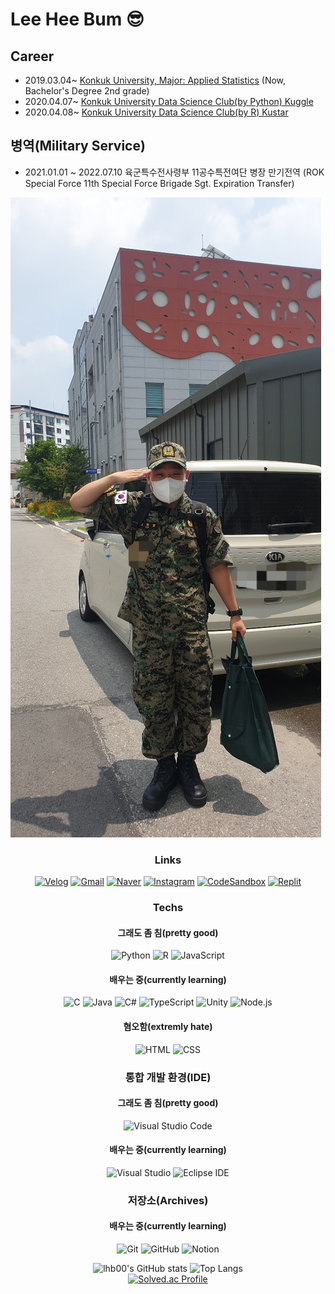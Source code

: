 # Lee Hee Bum 😎

## Career
* 2019.03.04~ [Konkuk University, Major: Applied Statistics](https://stat.konkuk.ac.kr) (Now, Bachelor's Degree 2nd grade)
* 2020.04.07~ [Konkuk University Data Science Club(by Python) Kuggle](https://cafe.naver.com/kuggler)
* 2020.04.08~ [Konkuk University Data Science Club(by R) Kustar](https://cafe.naver.com/kustar20)

## 병역(Military Service)
* 2021.01.01 ~ 2022.07.10 육군특수전사령부 11공수특전여단 병장 만기전역
(ROK Special Force 11th Special Force Brigade Sgt. Expiration Transfer)

![discharge](./discharge.jpeg)

<div align = "center">

### Links
[![Velog](https://img.shields.io/badge/Velog-20C997.svg?&style=for-the-badge&logo=Velog&logoColor=white)](https://velog.io/@lhb00)
[![Gmail](https://img.shields.io/badge/Gmail-EA4335.svg?&style=for-the-badge&logo=Gmail&logoColor=white)](mailto:gmlqjawlsgur@gmail.com)
[![Naver](https://img.shields.io/badge/Naver-03C75A.svg?&style=for-the-badge&logo=Naver&logoColor=white)](mailto:gmlqjawlsgur@naver.com)
[![Instagram](https://img.shields.io/badge/Instagram-EE40F5.svg?&style=for-the-badge&logo=Instagram&logoColor=white)](https://www.instagram.com/lhb_for_developer/)
[![CodeSandbox](https://img.shields.io/badge/CodeSandBox-000000.svg?&style=for-the-badge&logo=CodeSandbox&logoColor=white)](https://codesandbox.io/u/lhb00)
[![Replit](https://img.shields.io/badge/Replit-667881.svg?&style=for-the-badge&logo=Replit&logoColor=white)](https://replit.com/@lhb00)

### Techs

#### 그래도 좀 침(pretty good)
![Python](https://img.shields.io/badge/Python-3776AB.svg?&style=for-the-badge&logo=Python&logoColor=white)
![R](https://img.shields.io/badge/R-276DC3.svg?&style=for-the-badge&logo=R&logoColor=white)
![JavaScript](https://img.shields.io/badge/JavaScript-F7DF12.svg?&style=for-the-badge&logo=JavaScript&logoColor=white)

#### 배우는 중(currently learning)
![C](https://img.shields.io/badge/C-A8B9CC.svg?&style=for-the-badge&logo=C&logoColor=white)
![Java](https://img.shields.io/badge/Java-007396.svg?&style=for-the-badge&logo=Java&logoColor=white)
![C#](https://img.shields.io/badge/C%23-239120.svg?&style=for-the-badge&logo=Csharp&logoColor=white)
![TypeScript](https://img.shields.io/badge/TypeScript-3178C6.svg?&style=for-the-badge&logo=TypeScript&logoColor=white)
![Unity](https://img.shields.io/badge/Unity-FFFFFF.svg?&style=for-the-badge&logo=Unity&logoColor=black)
![Node.js](https://img.shields.io/badge/Node.js-339933.svg?&style=for-the-badge&logo=Node.js&logoColor=white)

#### 혐오함(extremly hate)
![HTML](https://img.shields.io/badge/HTML-E34F26.svg?&style=for-the-badge&logo=HTML5&logoColor=white)
![CSS](https://img.shields.io/badge/CSS-1572B6.svg?&style=for-the-badge&logo=CSS3&logoColor=white)

### 통합 개발 환경(IDE)

#### 그래도 좀 침(pretty good)
![Visual Studio Code](https://img.shields.io/badge/Visual%20Studio%20Code-007ACC.svg?&style=for-the-badge&logo=Visual%20Studio%20Code&logoColor=white)

#### 배우는 중(currently learning)
![Visual Studio](https://img.shields.io/badge/Visual%20Studio-5C2D91.svg?&style=for-the-badge&logo=Visual%20Studio&logoColor=white)
![Eclipse IDE](https://img.shields.io/badge/Eclipse%20IDE-2C2255.svg?&style=for-the-badge&logo=Eclipse%20IDE&logoColor=white)

### 저장소(Archives)

#### 배우는 중(currently learning)
![Git](https://img.shields.io/badge/Git-F05032.svg?&style=for-the-badge&logo=Git&logoColor=white)
![GitHub](https://img.shields.io/badge/GitHub-181717.svg?&style=for-the-badge&logo=GitHub&logoColor=white)
![Notion](https://img.shields.io/badge/Notion-181717.svg?&style=for-the-badge&logo=Notion&logoColor=white)

![lhb00's GitHub stats](https://github-readme-stats.vercel.app/api?username=lhb00&show_icons=true&theme=dark)
![Top Langs](https://github-readme-stats.vercel.app/api/top-langs/?username=lhb00&layout=compact&theme=dark)
</br>
[![Solved.ac Profile](http://mazassumnida.wtf/api/v2/generate_badge?boj=lhb000)](https://solved.ac/lhb000/)
</div>
